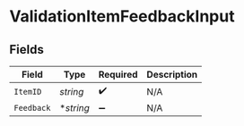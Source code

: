 # ValidationItemFeedbackInput


## Fields

| Field              | Type               | Required           | Description        |
| ------------------ | ------------------ | ------------------ | ------------------ |
| `ItemID`           | *string*           | :heavy_check_mark: | N/A                |
| `Feedback`         | **string*          | :heavy_minus_sign: | N/A                |
